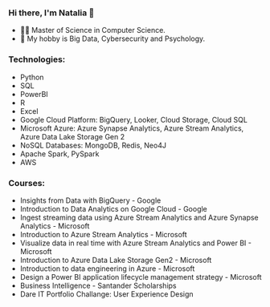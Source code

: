 ### Hi there, I'm Natalia 👋
- 👨‍🎓 Master of Science in Computer Science.
- 📕 My hobby is Big Data, Cybersecurity and Psychology.

### Technologies:
* Python
* SQL
* PowerBI
* R
* Excel
* Google Cloud Platform: BigQuery, Looker, Cloud Storage, Cloud SQL
* Microsoft Azure: Azure Synapse Analytics, Azure Stream Analytics, Azure Data Lake Storage Gen 2
* NoSQL Databases: MongoDB, Redis, Neo4J
* Apache Spark, PySpark
* AWS


### Courses:
* Insights from Data with BigQuery - Google
* Introduction to Data Analytics on Google Cloud - Google
* Ingest streaming data using Azure Stream Analytics and Azure Synapse Analytics - Microsoft
* Introduction to Azure Stream Analytics - Microsoft
* Visualize data in real time with Azure Stream Analytics and Power BI - Microsoft
* Introduction to Azure Data Lake Storage Gen2 - Microsoft
* Introduction to data engineering in Azure - Microsoft
* Design a Power BI application lifecycle management strategy - Microsoft
* Business Intelligence - Santander Scholarships
* Dare IT Portfolio Challange: User Experience Design 
